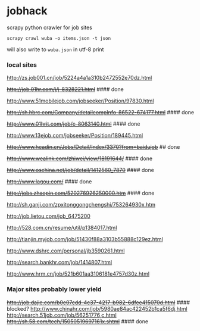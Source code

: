 jobhack
=======

scrapy python crawler for job sites

```
scrapy crawl wuba -o items.json -t json
```
will also write to ```wuba.json``` in utf-8 print

### local sites
http://zs.job001.cn/job/5224a4a1a310b2472552e70dz.html

~~http://job.01hr.com/j/j-8328221.html~~ #### done

http://www.51mobilejob.com/jobseeker/Position/97830.html

~~http://sh.hbrc.com/Company/detailcompInfo-86522-674177.html~~ #### done

~~http://www.01hrit.com/job/c-8063140.html~~ #### done

http://www.13ejob.com/jobseeker/Position/189445.html

~~http://www.headin.cn/Jobs/Detail/Index/3370?from=baidujob~~ ## done

~~http://www.wealink.com/zhiwei/view/18191644/~~ #### done

~~http://www.oschina.net/job/detail/1412560_7870~~ #### done

~~http://www.lagou.com/~~ #### done

~~http://jobs.zhaopin.com/520276926250000.htm~~ #### done

http://sh.ganji.com/zpxitonggongchengshi/753264930x.htm

http://job.lietou.com/job_6475200

http://528.com.cn/resume/util/p1384017.html

http://tianjin.myjob.com/job/51430f88a3103b55888c129ez.html

http://www.dshrc.com/personal/jb3590261.html

http://search.bankhr.com/job/1414807.html

http://www.hrm.cn/job/521b601aa3106181e4757d30z.html


### Major sites probably lower yield
~~http://job.dajie.com/b0e07cdd-4c37-4217-b982-6dfee415070d.html~~ #### blocked?
http://www.chinahr.com/job/5980ae84ac422452b1ca5f6dj.html
http://search.51job.com/job/56251776,c.html
~~http://sh.58.com/tech/15050519697161x.shtml~~ #### done
